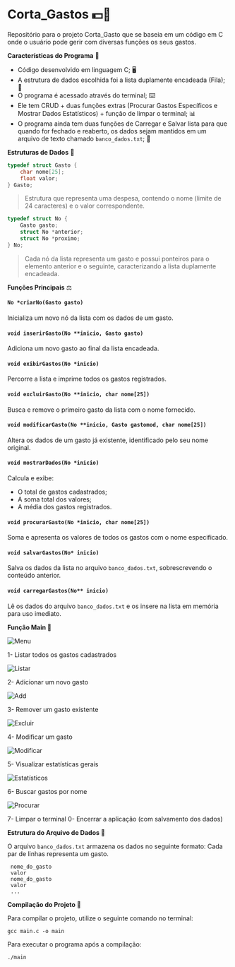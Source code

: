 # Corta_Gastos 💵💸
Repositório para o projeto Corta_Gasto que se baseia em um código em C onde o usuário pode gerir com diversas funções os seus gastos.

 **Características do Programa** 🦾

 * Código desenvolvido em linguagem C; 🖥️
 * A estrutura de dados escolhida foi a lista duplamente encadeada (Fila); 🔗
 * O programa é acessado através do terminal; ⌨️
 * Ele tem CRUD + duas funções extras (Procurar Gastos Específicos e Mostrar Dados Estatísticos) + função de limpar o terminal; 📊
 * O programa ainda tem duas funções de Carregar e Salvar lista para que quando for fechado e reaberto, os dados sejam mantidos em um arquivo de texto chamado `banco_dados.txt`; 💾

 **Estruturas de Dados** 🎲

 ```c
 typedef struct Gasto {
     char nome[25];
     float valor;
 } Gasto;
 ```
 > Estrutura que representa uma despesa, contendo o nome (limite de 24 caracteres) e o valor correspondente.

 ```c
 typedef struct No {
     Gasto gasto;
     struct No *anterior;
     struct No *proximo;
 } No;
 ```
 > Cada nó da lista representa um gasto e possui ponteiros para o elemento anterior e o seguinte, caracterizando a lista duplamente encadeada.

 **Funções Principais** ⚖️

 #### `No *criarNo(Gasto gasto)`
 Inicializa um novo nó da lista com os dados de um gasto.

 #### `void inserirGasto(No **inicio, Gasto gasto)`
 Adiciona um novo gasto ao final da lista encadeada.

 #### `void exibirGastos(No *inicio)`
 Percorre a lista e imprime todos os gastos registrados.

 #### `void excluirGasto(No **inicio, char nome[25])`
 Busca e remove o primeiro gasto da lista com o nome fornecido.

 #### `void modificarGasto(No **inicio, Gasto gastomod, char nome[25])`
 Altera os dados de um gasto já existente, identificado pelo seu nome original.

 #### `void mostrarDados(No *inicio)`
 Calcula e exibe:
 - O total de gastos cadastrados;
 - A soma total dos valores;
 - A média dos gastos registrados.

 #### `void procurarGasto(No *inicio, char nome[25])`
 Soma e apresenta os valores de todos os gastos com o nome especificado.

 #### `void salvarGastos(No* inicio)`
 Salva os dados da lista no arquivo `banco_dados.txt`, sobrescrevendo o conteúdo anterior.

 #### `void carregarGastos(No** inicio)`
 Lê os dados do arquivo `banco_dados.txt` e os insere na lista em memória para uso imediato.

 **Função Main 🔢**

 ![Menu](https://github.com/user-attachments/assets/c183785a-1d11-4ab1-9c68-283b0343f38b)

 1- Listar todos os gastos cadastrados
 
 ![Listar](https://github.com/user-attachments/assets/bc134449-2ddc-40a0-ac66-198d573476c4)
 
 2- Adicionar um novo gasto
 
 ![Add](https://github.com/user-attachments/assets/40a4a5cd-ed75-4024-b7ca-00ed53a82662)

 3- Remover um gasto existente
 
 ![Excluir](https://github.com/user-attachments/assets/f93de265-d76d-4ccc-a3fa-5038ff28f3e5)

 4- Modificar um gasto
 
 ![Modificar](https://github.com/user-attachments/assets/2e53e839-5822-4cb0-a12f-6b10a343f51d)

 5- Visualizar estatísticas gerais
 
 ![Estatísticos](https://github.com/user-attachments/assets/2c66f3e9-9ebc-411f-b5a9-8730782dc892)

 6- Buscar gastos por nome
 
 ![Procurar](https://github.com/user-attachments/assets/012d3852-03b4-4ed3-88e4-96b7a8802848)

 7- Limpar o terminal
 0- Encerrar a aplicação (com salvamento dos dados)

 **Estrutura do Arquivo de Dados 📂**

 O arquivo `banco_dados.txt` armazena os dados no seguinte formato:  Cada par de linhas representa um gasto.

```
 nome_do_gasto
 valor
 nome_do_gasto
 valor
 ...
```

**Compilação do Projeto 📠**

Para compilar o projeto, utilize o seguinte comando no terminal:

```
gcc main.c -o main
```
Para executar o programa após a compilação:
```
./main
```

